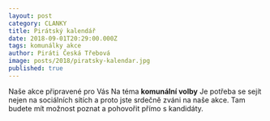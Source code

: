 ```yaml
---
layout: post
category: CLANKY
title: Pirátský kalendář
date: 2018-09-01T20:29:00.000Z
tags: komunálky akce
author: Piráti Česká Třebová
image: posts/2018/piratsky-kalendar.jpg
published: true
---
```



Naše akce připravené pro Vás Na téma  **komunální volby**  Je potřeba se sejít nejen na sociálních sítích a proto jste srdečně zváni na naše akce. Tam budete mít možnost poznat a pohovořit přímo s kandidáty.
